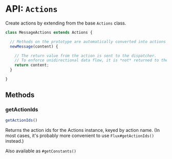 API: `Actions`
==============

Create actions by extending from the base `Actions` class.

```js
class MessageActions extends Actions {

  // Methods on the prototype are automatically converted into actions
  newMessage(content) {

    // The return value from the action is sent to the dispatcher.
    // To enforce unidirectional data flow, it is *not* returned to the caller.
    return content;
  }

}
```

Methods
-------

### getActionIds

```js
getActionIds()
```

Returns the action ids for the Actions instance, keyed by action name. (In most cases, it's probably more convenient to use `Flux#getActionIds()` instead.)


Also available as `#getConstants()`
